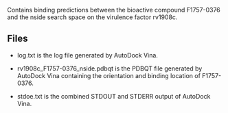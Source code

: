 Contains binding predictions between the bioactive compound F1757-0376 and the nside search space on the virulence factor rv1908c.

## Files

- log.txt is the log file generated by AutoDock Vina.

- rv1908c_F1757-0376_nside.pdbqt is the PDBQT file generated by AutoDock Vina containing the orientation and binding location of F1757-0376.

- stdoe.txt is the combined STDOUT and STDERR output of AutoDock Vina.

